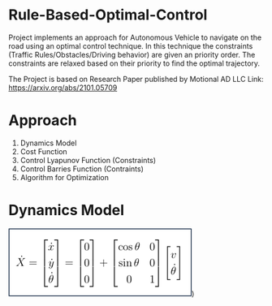 # Rule-Based-Optimal-Control
Project implements an approach for Autonomous Vehicle to navigate on the road using an optimal control technique. In this technique the constraints (Traffic Rules/Obstacles/Driving behavior) are given an priority order. The constraints are relaxed based on their priority to find the optimal trajectory.

The Project is based on Research Paper published by Motional AD LLC 
Link: https://arxiv.org/abs/2101.05709

# Approach
1. Dynamics Model
2. Cost Function
3. Control Lyapunov Function (Constraints)
4. Control Barries Function (Contraints)
5. Algorithm for Optimization

# Dynamics Model
![image](./images/model.png))



